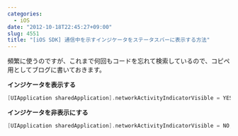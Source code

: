 ```yaml
---
categories:
  - iOS
date: "2012-10-18T22:45:27+09:00"
slug: 4551
title: "[iOS SDK] 通信中を示すインジケータをステータスバーに表示する方法"
---
```


頻繁に使うのですが、これまで何回もコードを忘れて検索しているので、コピペ用としてブログに書いておきます。

**インジケータを表示する**

```objective-c
[UIApplication sharedApplication].networkActivityIndicatorVisible = YES;
```

**インジケータを非表示にする**

```objective-c
[UIApplication sharedApplication].networkActivityIndicatorVisible = NO;
```
